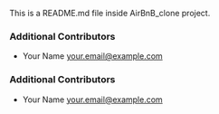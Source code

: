 This is a README.md file inside AirBnB_clone project.
### Additional Contributors
- Your Name <your.email@example.com>

### Additional Contributors
- Your Name <your.email@example.com>
